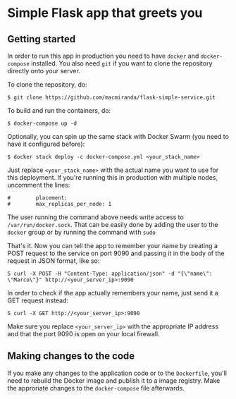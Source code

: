 # Simple Flask app that greets you

## Getting started

In order to run this app in production you need to have `docker` and `docker-compose` installed. You also need `git` if you want to clone the repository directly onto your server.

To clone the repository, do:

    $ git clone https://github.com/macmiranda/flask-simple-service.git

To build and run the containers, do:

    $ docker-compose up -d

Optionally, you can spin up the same stack with Docker Swarm (you need to have it configured before):

    $ docker stack deploy -c docker-compose.yml <your_stack_name>

Just replace `<your_stack_name>` with the actual name you want to use for this deployment. If you're running this in production with multiple nodes, uncomment the lines:

    #        placement:
    #        max_replicas_per_node: 1

The user running the command above needs write access to `/var/run/docker.sock`. That can be easily done by adding the user to the `docker` group or by running the command with `sudo`

That's it. Now you can tell the app to remember your name by creating a POST request to the service on port 9090 and passing it in the body of the request in JSON format, like so:

    S curl -X POST -H "Content-Type: application/json" -d "{\"name\": \"Marco\"}" http://<your_server_ip>:9090
    
In order to check if the app actually remembers your name, just send it a GET request instead:

    S curl -X GET http://<your_server_ip>:9090

Make sure you replace `<your_server_ip>` with the appropriate IP address and that the port 9090 is open on your local firewall.

## Making changes to the code

If you make any changes to the application code or to the `Dockerfile`, you'll need to rebuild the Docker image and publish it to a image registry. Make the approriate changes to the `docker-compose` file afterwards.
